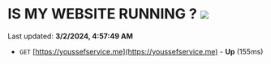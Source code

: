 # IS MY WEBSITE RUNNING ? [![](https://img.shields.io/static/v1?label=Sponsor&message=%E2%9D%A4&logo=GitHub&color=%23fe8e86)](https://github.com/sponsors/<username>)

Last updated: **3/2/2024, 4:57:49 AM**

- `GET` [https://youssefservice.me](https://youssefservice.me) - **Up** (155ms)
